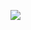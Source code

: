 ![](https://www.nta.go.jp/tmp/d1586809-461a-4283-9f37-be3253dc6bdf/images/c71958ce39cf9ec4754a6dec5e5161ed97940cc7717482e14d5626e56f14d896.jpg)